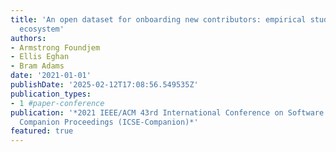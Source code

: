 ```yaml
---
title: 'An open dataset for onboarding new contributors: empirical study of openstack
  ecosystem'
authors:
- Armstrong Foundjem
- Ellis Eghan
- Bram Adams
date: '2021-01-01'
publishDate: '2025-02-12T17:08:56.549535Z'
publication_types:
- 1 #paper-conference
publication: '*2021 IEEE/ACM 43rd International Conference on Software Engineering:
  Companion Proceedings (ICSE-Companion)*'
featured: true
---
```

